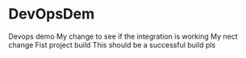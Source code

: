 # DevOpsDem
Devops demo
My change to see if the integration is working
My nect change
Fist project build
This should be a successful build
pls 
 
